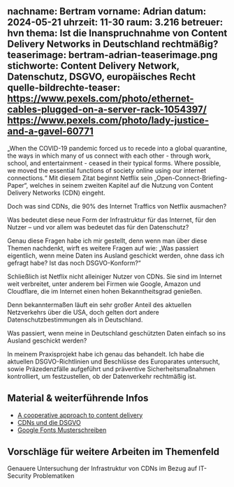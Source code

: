﻿nachname: Bertram
vorname: Adrian
datum: 2024-05-21
uhrzeit: 11-30
raum:  3.216
betreuer: hvn
thema: Ist die Inanspruchnahme von Content Delivery Networks in Deutschland rechtmäßig?
teaserimage: bertram-adrian-teaserimage.png
stichworte: Content Delivery Network, Datenschutz, DSGVO, europäisches Recht
quelle-bildrechte-teaser: https://www.pexels.com/photo/ethernet-cables-plugged-on-a-server-rack-1054397/
https://www.pexels.com/photo/lady-justice-and-a-gavel-60771
---



„When the COVID-19 pandemic forced us to recede into a global quarantine, the ways in which many of us connect with each other - through work, school, and entertainment - ceased in their typical forms. Where possible, we moved the essential functions of society online using our internet connections.“ Mit diesem Zitat beginnt Netflix sein „Open-Connect-Briefing-Paper“, welches in seinem zweiten Kapitel auf die Nutzung von Content Delivery Networks (CDN) eingeht.

Doch was sind CDNs, die 90% des Internet Traffics von Netflix ausmachen?

Was bedeutet diese neue Form der Infrastruktur für das Internet, für den Nutzer – und vor allem was bedeutet das für den Datenschutz? 

Genau diese Fragen habe ich mir gestellt, denn wenn man über diese Themen nachdenkt, wirft es weitere Fragen auf wie: „Was passiert eigentlich, wenn meine Daten ins Ausland geschickt werden, ohne dass ich gefragt habe? Ist das noch DSGVO-Konform?“

Schließlich ist Netflix nicht alleiniger Nutzer von CDNs. Sie sind im Internet weit verbreitet, unter anderem bei Firmen wie Google, Amazon und Cloudflare, die im Internet einen hohen Bekanntheitsgrad genießen.

Denn bekanntermaßen läuft ein sehr großer Anteil des aktuellen Netzverkehrs über die USA, doch gelten dort andere Datenschutzbestimmungen als in Deutschland. 

Was passiert, wenn meine in Deutschland geschützten Daten einfach so ins Ausland geschickt werden?

In meinem Praxisprojekt habe ich genau das behandelt. Ich habe die aktuellen DSGVO-Richtlinien und Beschlüsse des Europarates untersucht, sowie Präzedenzfälle aufgeführt und präventive Sicherheitsmaßnahmen kontrolliert, um festzustellen, ob der Datenverkehr rechtmäßig ist.


## Material & weiterführende Infos
- [A cooperative approach to content delivery](https://openconnect.netflix.com/Open-Connect-Briefing-Paper.pdf)
- [CDNs und die DSGVO](https://blog.mi.hdm-stuttgart.de/index.php/2023/03/03/cdns-und-die-dsgvo/)
- [Google Fonts Musterschreiben](https://www.wbs.legal/it-und-internet-recht/datenschutzrecht/google-webfont-musterschreiben-61157)

## Vorschläge für weitere Arbeiten im Themenfeld
Genauere Untersuchung der Infrastruktur von CDNs im Bezug auf IT-Security Problematiken